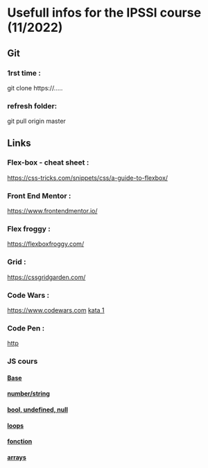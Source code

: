 # Usefull infos for the IPSSI course (11/2022)

## Git

### 1rst time : 
git clone https://.....

### refresh folder:
git pull origin master

## Links

### Flex-box - cheat sheet : 
https://css-tricks.com/snippets/css/a-guide-to-flexbox/

### Front End Mentor : 
https://www.frontendmentor.io/

### Flex froggy :
https://flexboxfroggy.com/

### Grid : 
https://cssgridgarden.com/

### Code Wars : 
https://www.codewars.com
[kata 1](https://www.codewars.com/kata/even-or-odd)


### Code Pen :
[http](https://codepen.io/)

### JS cours
#### [Base](https://docs.google.com/presentation/d/18jTwXmZV5J-PAf0LxoRmsuUxEI3JVirKmvOa3d7Ty94/edit?usp=sharing)
#### [number/string](https://docs.google.com/presentation/d/1qrpbuE8vi3JKgIlMEwUyYJh9Omhqrr9cjlluco69bUA/edit?usp=sharing)
#### [bool, undefined, null](https://docs.google.com/presentation/d/1j8BEsYnhFd8FRrg_AaOH3Y5tfWPpiFh6dusNK0jX2Tg/edit?usp=sharing)
#### [loops](https://docs.google.com/presentation/d/1HkGESDgnoBX9EkV7Xc12UQ0q2dpa2BNf8rULVa20KK0/edit?usp=sharing)
#### [fonction](https://docs.google.com/presentation/d/1UGMWXy2r0e1zn5Fd0RlXhBYFA3IxAYOyTb0yp3nUfZA/edit?usp=share_link)
#### [arrays](https://docs.google.com/presentation/d/1cQjYx6b-LQX8WIqPyW87D7uyOwNsIcbT_rXEnb3020U/edit?usp=share_link)




